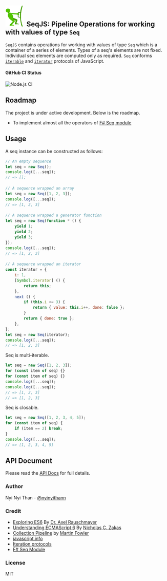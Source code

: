 ## <img src="assets/seq_logo.png" alt="seq logo" width="56" height="66">&nbsp;&nbsp;SeqJS: Pipeline Operations for working with values of type `Seq` 

`SeqJS` contains operations for working with values of type `Seq` which is a container of a series of elements. Types of
a seq's elements are not fixed. Individual seq elements are computed only as required.
`Seq`
conforms [`iterable`](https://developer.mozilla.org/en-US/docs/Web/JavaScript/Reference/Iteration_protocols#The_iterable_protocol)
and [`iterator`](https://developer.mozilla.org/en-US/docs/Web/JavaScript/Reference/Iteration_protocols#The_iterator_protocol)
protocols of JavaScript.

#### GitHub CI Status
![Node.js CI](https://github.com/nyinyithann/SeqJS/workflows/Node.js%20CI/badge.svg?branch=master&event=push)

## Roadmap

The project is under active development. Below is the roadmap.

- To implement almost all the operators
  of  [F# Seq module](https://fsharp.github.io/fsharp-core-docs/reference/fsharp-collections-seqmodule.html)


## Usage

A seq instance can be constructed as follows:

```javascript
// An empty sequence
let seq = new Seq();
console.log([...seq]);
// => [];

// A sequence wrapped an array
let seq = new Seq([1, 2, 3]);
console.log([...seq]);
// => [1, 2, 3]

// A sequence wrapped a generator function
let seq = new Seq(function * () {
    yield 1;
    yield 2;
    yield 3;
});
console.log([...seq]);
// => [1, 2, 3]

// A sequence wrapped an iterator
const iterator = {
    i: 1,
    [Symbol.iterator] () {
        return this;
    },
    next () {
        if (this.i <= 3) {
            return { value: this.i++, done: false };
        }
        return { done: true };
    },
};
let seq = new Seq(iterator);
console.log([...seq]);
// => [1, 2, 3]
```

Seq is multi-iterable.

```javascript
let seq = new Seq([1, 2, 3]);
for (const item of seq) {}
for (const item of seq) {}
console.log([...seq]);        
console.log([...seq]);  
// => [1, 2, 3]
// => [1, 2, 3]
```

Seq is closable.

```javascript
let seq = new Seq([1, 2, 3, 4, 5]);
for (const item of seq) {
    if (item == 2) break;
}
console.log([...seq]);
// => [1, 2, 3, 4, 5]
```

## API Document
Please read the [API Docs](api.md) for full details.

### Author

Nyi Nyi Than - [@nyinyithann](https://www.linkedin.com/in/nyinyithan/)

### Credit

- [Exploring ES6](https://exploringjs.com/es6.html) By [Dr. Axel Rauschmayer](https://2ality.com/p/about.html)
- [Understanding ECMAScript 6](https://leanpub.com/understandinges6) By [Nicholas C. Zakas](https://humanwhocodes.com/)
- [Collection Pipeline](https://martinfowler.com/articles/collection-pipeline/)
  by [Martin Fowler](https://martinfowler.com/)
- [javascript.info](https://javascript.info/)
- [Iteration protocols](https://developer.mozilla.org/en-US/docs/Web/JavaScript/Reference/Iteration_protocols)
- [F# Seq Module](https://fsharp.github.io/fsharp-core-docs/reference/fsharp-collections-seqmodule.html)

### License

MIT
